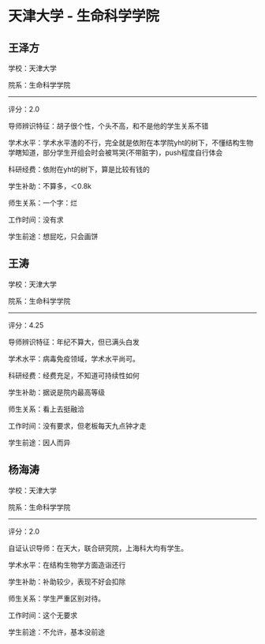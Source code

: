 # 天津大学 - 生命科学学院

## 王泽方

学校：天津大学

院系：生命科学学院

* * *

评分：2.0

导师辨识特征：胡子很个性，个头不高，和不是他的学生关系不错

学术水平：学术水平渣的不行，完全就是依附在本学院yht的树下，不懂结构生物学瞎知道，部分学生开组会时会被骂哭(不带脏字)，push程度自行体会

科研经费：依附在yht的树下，算是比较有钱的

学生补助：不算多，＜0.8k

师生关系：一个字：烂

工作时间：没有求

学生前途：想屁吃，只会画饼

## 王涛

学校：天津大学

院系：生命科学学院

* * *

评分：4.25

导师辨识特征：年纪不算大，但已满头白发

学术水平：病毒免疫领域，学术水平尚可。

科研经费：经费充足，不知道可持续性如何

学生补助：据说是院内最高等级

师生关系：看上去挺融洽

工作时间：没有要求，但老板每天九点钟才走

学生前途：因人而异

## 杨海涛

学校：天津大学

院系：生命科学学院

* * *

评分：2.0

自证认识导师：在天大，联合研究院，上海科大均有学生。

学术水平：在结构生物学方面造诣还行

学生补助：补助较少，表现不好会扣除

师生关系：学生严重区别对待。

工作时间：这个无要求

学生前途：不允许，基本没前途